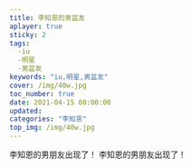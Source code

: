 ```yaml
---
title: 李知恩的男盆友
aplayer: true
sticky: 2
tags:
  -iu
  -明星
  -男盆友
keywords: "iu,明星,男盆友"  
cover: /img/40w.jpg
toc_number: true
date: 2021-04-15 00:00:00
updated:
categories: "李知恩"
top_img: /img/40w.jpg
---
```


李知恩的男朋友出现了！
李知恩的男朋友出现了！

   

   
 
